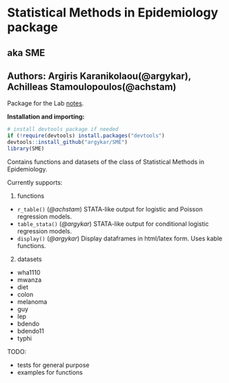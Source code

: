 # Statistical Methods in Epidemiology package
## aka SME

## Authors: Argiris Karanikolaou(@argykar), Achilleas Stamoulopoulos(@achstam)

Package for the Lab [notes](https://github.com/argykar/Statistical-Methods-in-Epidemiology).

**Installation and importing:**

```r
# install devtools package if needed
if (!require(devtools) install.packages("devtools")
devtools::install_github("argykar/SME")
library(SME)
```

Contains functions and datasets of the class of Statistical Methods in Epidemiology.

Currently supports:
1. functions
 + `r_table()` (*@achstam*) STATA-like output for logistic and Poisson regression models.
 + `table_stata()` (*@argykar*) STATA-like output for conditional logistic regression models.
 + `display()` (*@argykar*) Display dataframes in html/latex form. Uses kable functions.
2. datasets
  + wha1110
  + mwanza
  + diet
  + colon
  + melanoma
  + guy 
  + lep
  + bdendo
  + bdendo11
  + typhi
  
TODO: 
  + tests for general purpose
  + examples for functions
  
  
